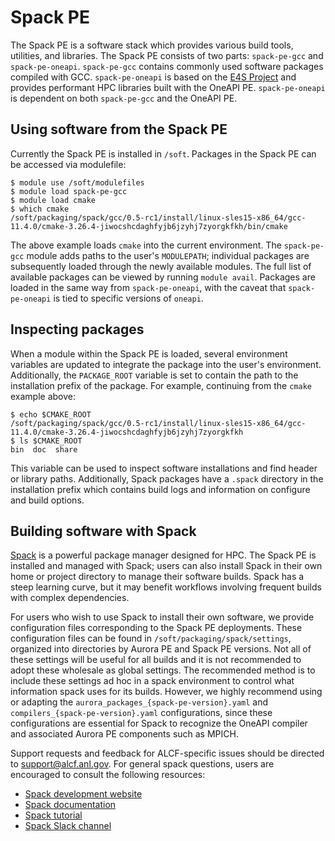# Spack PE

The Spack PE is a software stack which provides various build tools, utilities, and libraries. The Spack PE consists of two parts: `spack-pe-gcc` and `spack-pe-oneapi`. `spack-pe-gcc` contains commonly used software packages compiled with GCC. `spack-pe-oneapi` is based on the [E4S Project](https://e4s-project.github.io/) and provides performant HPC libraries built with the OneAPI PE. `spack-pe-oneapi` is dependent on both `spack-pe-gcc` and the OneAPI PE. 

## Using software from the Spack PE

Currently the Spack PE is installed in ```/soft```. Packages in the Spack PE can be accessed via modulefile:

```
$ module use /soft/modulefiles
$ module load spack-pe-gcc
$ module load cmake
$ which cmake
/soft/packaging/spack/gcc/0.5-rc1/install/linux-sles15-x86_64/gcc-11.4.0/cmake-3.26.4-jiwocshcdaghfyjb6jzyhj7zyorgkfkh/bin/cmake
```

The above example loads `cmake` into the current environment. The `spack-pe-gcc` module adds paths to the user's `MODULEPATH`; individual packages are subsequently loaded through the newly available modules. The full list of available packages can be viewed by running `module avail`. Packages are loaded in the same way from `spack-pe-oneapi`, with the caveat that `spack-pe-oneapi` is tied to specific versions of `oneapi`.


## Inspecting packages

When a module within the Spack PE is loaded, several environment variables are updated to integrate the package into the user's environment. Additionally, the `PACKAGE_ROOT` variable is set to contain the path to the installation prefix of the package. For example, continuing from the `cmake` example above:

```
$ echo $CMAKE_ROOT
/soft/packaging/spack/gcc/0.5-rc1/install/linux-sles15-x86_64/gcc-11.4.0/cmake-3.26.4-jiwocshcdaghfyjb6jzyhj7zyorgkfkh
$ ls $CMAKE_ROOT
bin  doc  share
```

This variable can be used to inspect software installations and find header or library paths. Additionally, Spack packages have a `.spack` directory in the installation prefix which contains build logs and information on configure and build options.

## Building software with Spack

[Spack](https://spack.io/about/) is a powerful package manager designed for HPC. The Spack PE is installed and managed with Spack; users can also install Spack in their own home or project directory to manage their software builds. Spack has a steep learning curve, but it may benefit workflows involving frequent builds with complex dependencies.

For users who wish to use Spack to install their own software, we provide configuration files corresponding to the Spack PE deployments. These configuration files can be found in `/soft/packaging/spack/settings`, organized into directories by Aurora PE and Spack PE versions. Not all of these settings will be useful for all builds and it is not recommended to adopt these wholesale as global settings. The recommended method is to include these settings ad hoc in a spack environment to control what information spack uses for its builds. However, we highly recommend using or adapting the `aurora_packages_{spack-pe-version}.yaml` and `compilers_{spack-pe-version}.yaml` configurations, since these configurations are essential for Spack to recognize the OneAPI compiler and associated Aurora PE components such as MPICH.

Support requests and feedback for ALCF-specific issues should be directed to [support@alcf.anl.gov](mailto:support@alcf.anl.gov). For general spack questions, users are encouraged to consult the following resources:

- [Spack development website](https://github.com/spack/spack)
- [Spack documentation](https://spack.readthedocs.io/en/latest/index.html)
- [Spack tutorial](https://spack-tutorial.readthedocs.io/en/latest)
- [Spack Slack channel](https://slack.spack.io)
